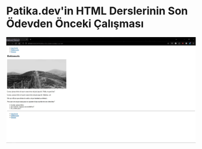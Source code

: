 # Patika.dev'in HTML Derslerinin Son Ödevden Önceki Çalışması

![Bölüm Sonu Çalışması Görseli](/FrontendBeginner/HTML/4-BolumSonuCalismasi/BolumSonuCalismasi.jpg "Bölüm Sonu Çalışması")

